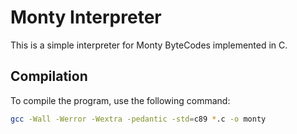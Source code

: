 # Monty Interpreter

This is a simple interpreter for Monty ByteCodes implemented in C.

## Compilation

To compile the program, use the following command:

```bash
gcc -Wall -Werror -Wextra -pedantic -std=c89 *.c -o monty
